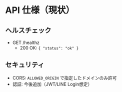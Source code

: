 # API 仕様（現状）

## ヘルスチェック
- GET /healthz
  - 200 OK: `{ "status": "ok" }`

## セキュリティ
- CORS: `ALLOWED_ORIGIN` で指定したドメインのみ許可
- 認証: 今後追加（JWT/LINE Login想定）
